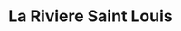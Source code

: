 ---
title: La Riviere Saint Louis
url: /la-riviere-saint-louis/
latitude: -21.27
longitude: 55.443
---
